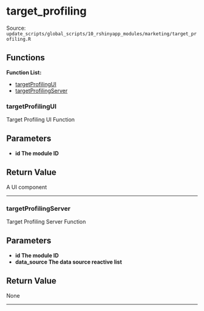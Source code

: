 # target_profiling

Source: `update_scripts/global_scripts/10_rshinyapp_modules/marketing/target_profiling.R`

## Functions

**Function List:**
- [targetProfilingUI](#targetprofilingui)
- [targetProfilingServer](#targetprofilingserver)

### targetProfilingUI

Target Profiling UI Function


## Parameters

- **id The module ID**


## Return Value

A UI component


---


### targetProfilingServer

Target Profiling Server Function


## Parameters

- **id The module ID**
- **data_source The data source reactive list**


## Return Value

None


---

